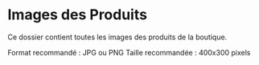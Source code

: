 # Images des Produits

Ce dossier contient toutes les images des produits de la boutique.

Format recommandé : JPG ou PNG
Taille recommandée : 400x300 pixels
